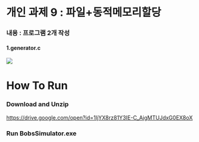 # 개인 과제 9 : 파일+동적메모리할당
### 내용 : 프로그램 2개 작성
#### 1.generator.c

<img src = '2020-2_UnixSystemProgramming/과제9-파일+동적메모리_할당/image/1.png' width = ' ' height = ' ' />
<br>

# How To Run

### Download and Unzip
https://drive.google.com/open?id=1IjYX8rz81Y3IE-C_AjgMTUJdxG0EX8oX
### Run BobsSimulator.exe
<br>

